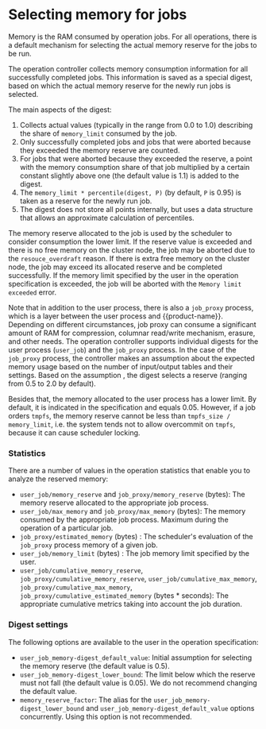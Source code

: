 # Selecting memory for jobs

Memory is the RAM consumed by operation jobs.
For all operations, there is a default mechanism for selecting the actual memory reserve for the jobs to be run.

The operation controller collects memory consumption information for all successfully completed jobs. This information is saved as a special digest, based on which the actual memory reserve for the newly run jobs is selected.

The main aspects of the digest:
1. Collects actual values (typically in the range from 0.0 to 1.0) describing the share of `memory_limit` consumed by the job.
2. Only successfully completed jobs and jobs that were aborted because they exceeded the memory reserve are counted.
3. For jobs that were aborted because they exceeded the reserve, a point with the memory consumption share of that job multiplied by a certain constant slightly above one (the default value is 1.1) is added to the digest.
4. The `memory_limit * percentile(digest, P)` (by default, `P` is 0.95) is taken as a reserve for the newly run job.
5. The digest does not store all points internally, but uses a data structure that allows an approximate calculation of percentiles.

The memory reserve allocated to the job is used by the scheduler to consider consumption the lower limit. If the reserve value is exceeded and there is no free memory on the cluster node, the job may be aborted due to the `resouce_overdraft` reason. If there is extra free memory on the cluster node, the job may exceed its allocated reserve and be completed successfully. If the memory limit specified by the user in the operation specification is exceeded, the job will be aborted with the `Memory limit exceeded` error.

Note that in addition to the user process, there is also a `job_proxy` process, which is a layer between the user process and {{product-name}}. Depending on different circumstances, job proxy can consume a significant amount of RAM for compression, columnar read/write mechanism, erasure, and other needs. The operation controller supports individual digests for the user process (`user_job`) and the `job_proxy` process. In the case of the `job_proxy` process, the controller makes an assumption about the expected memory usage based on the number of input/output tables and their settings. Based on the assumption , the digest selects a reserve (ranging from 0.5 to 2.0 by default).

Besides that, the memory allocated to the user process has a lower limit. By default, it is indicated in the specification and equals 0.05. However, if a job orders `tmpfs`, the memory reserve cannot be less than `tmpfs_size / memory_limit`, i.e. the system tends not to allow overcommit on `tmpfs`, because it can cause scheduler locking.

### Statistics

There are a number of values in the operation statistics that enable you to analyze the reserved memory:
* `user_job/memory_reserve` and `job_proxy/memory_reserve` (bytes): The memory reserve allocated to the appropriate job process.
* `user_job/max_memory` and `job_proxy/max_memory` (bytes): The memory consumed by the appropriate job process. Maximum during the operation of a particular job.
* `job_proxy/estimated_memory` (bytes) : The scheduler's evaluation of the `job_proxy` process memory of a given job.
* `user_job/memory_limit` (bytes) : The job memory limit specified by the user.
* `user_job/cumulative_memory_reserve`, `job_proxy/cumulative_memory_reserve`, `user_job/cumulative_max_memory`, `job_proxy/cumulative_max_memory`, `job_proxy/cumulative_estimated_memory` (bytes * seconds): The appropriate cumulative metrics taking into account the job duration.

### Digest settings

The following options are available to the user in the operation specification:
* `user_job_memory-digest_default_value`: Initial assumption for selecting the memory reserve (the default value is 0.5).
* `user_job_memory-digest_lower_bound`: The limit below which the reserve must not fall (the default value is 0.05). We do not recommend changing the default value.
* `memory_reserve_factor`: The alias for the `user_job_memory-digest_lower_bound` and `user_job_memory-digest_default_value` options concurrently. Using this option is not recommended.

